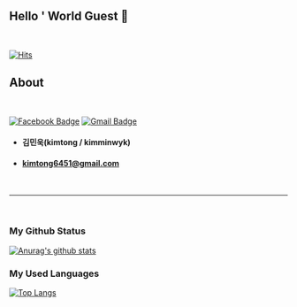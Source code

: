 ## Hello ' World Guest 👋

<br>

[![Hits](https://hits.seeyoufarm.com/api/count/incr/badge.svg?url=https%3A%2F%2Fgithub.com%2Fkimminwyk&count_bg=%2379C83D&title_bg=%23555555&icon=&icon_color=%23E7E7E7&title=hits&edge_flat=false)](https://github.com/kimminwyk)

## About

<br>

<div align=left>

  [![Facebook Badge](https://img.shields.io/badge/facebook-1877f2?style=flat-square&logo=facebook&logoColor=white&link=https://www.facebook.com/zzsza)](https://www.facebook.com/profile.php?id=100011527962164)
  [![Gmail Badge](https://img.shields.io/badge/Gmail-d14836?style=flat-square&logo=Gmail&logoColor=white&link=mailto:snugyun01@gmail.com)](mailto:kimtong6451@gmail.com)
	
</div>

+ #### 김민욱(kimtong / kimminwyk)
+ #### kimtong6451@gmail.com

<br>

* * *

<br>

### My Github Status

[![Anurag's github stats](https://github-readme-stats.vercel.app/api?username=kimminwyk)](https://github.com/kimminwyk)

### My Used Languages

[![Top Langs](https://github-readme-stats.vercel.app/api/top-langs/?username=kimminwyk)](https://github.com/kimminwyk)
